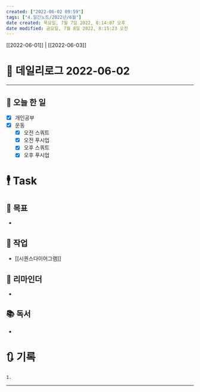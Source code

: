 ```yaml
---
created: ["2022-06-02 09:59"]
tags: ["4.일간노트/2022년/6월"]
date created: 목요일, 7월 7일 2022, 8:14:07 오후
date modified: 금요일, 7월 8일 2022, 8:15:23 오전
---
```


[[2022-06-01]] | [[2022-06-03]]

# 📅 데일리로그 2022-06-02

---
## 🔷 오늘 한 일
- [x] 개인공부
- [x] 운동
	- [x] 오전 스쿼트
	- [x] 오전 푸시업
	- [x] 오후 스쿼트
	- [x] 오후 푸시업

# 🕴 Task
## 🎯 목표
 - 

## 🚀 작업
-  [[시퀀스다이어그램]]
 
## 📕 리마인더
-  

## 📚 독서
-  

# 🔃 기록
	1. 
---

